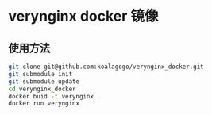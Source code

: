 # verynginx docker 镜像

使用方法
--------
```bash
git clone git@github.com:koalagogo/verynginx_docker.git
git submodule init
git submodule update
cd verynginx_docker
docker buid -t verynginx .
docker run verynginx
```
